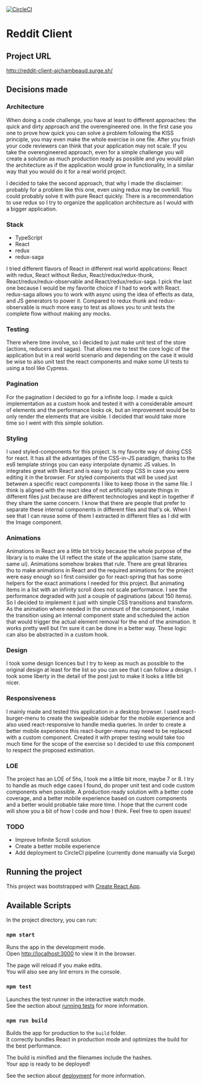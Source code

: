 [![CircleCI](https://circleci.com/gh/ajchambeaud/reddit-client.svg?style=shield)](https://circleci.com/gh/ajchambeaud/reddit-client)


# Reddit Client


## Project URL

http://reddit-client-ajchambeaud.surge.sh/

## Decisions made

### Architecture

When doing a code challenge, you have at least to different approaches: the quick and dirty approach and the overengineered one. In the first case you one to prove how quick you can solve a problem following the KISS principle, you may even make the whole exercise in one file. After you finish your code reviewers can think that your application may not scale. If you take the overengineered approach, even for a simple challenge you will create a solution as much production ready as possible and you would plan the architecture as if the application would grow in functionality, in a similar way that you would do it for a real world project.

I decided to take the second approach, that why I made the disclaimer: probably for a problem like this one, even using redux may be overkill. You could probably solve it with pure React quickly. There is a recommendation to use redux so I try to organize the application architecture as I would with a bigger application. 


### Stack

- TypeScript
- React
- redux
- redux-saga

I tried different flavors of React in different real world applications: React with redux, React without Redux, React/redux/redux-thunk, React/redux/redux-observable and React/redux/redux-saga. I pick the last one because I would be my favorite choice if I had to work with React. redux-saga allows you to work with async using the idea of effects as data, and JS generators to power it. Compared to redux thunk and redux-observable is much more easy to test as allows you to unit tests the complete flow without making any mocks. 

### Testing

There where time involve, so I decided to just make unit test of the store (actions, reducers and sagas). That allows me to test the core logic of the application but in a real world scenario and depending on the case it would be wise to also unit test the react components and make some UI tests to using a tool like Cypress. 

### Pagination

For the pagination I decided to go for a infinite loop. I made a quick implementation as a custom hook and tested it with a considerable amount of elements and the performance looks ok, but an improvement would be to only render the elements that are visible. I decided that would take more time so I went with this simple solution.

### Styling

I used styled-components for this project. Is my favorite way of doing CSS for react. It has all the advantages of the CSS-in-JS paradigm, thanks to the es6 template strings you can easy interpolate dynamic JS values. In integrates great with React and is easy to just copy CSS in case you were editing it in the browser. For styled components that will be used just between a specific react components I like to keep those in the same file. I think is aligned with the react idea of not artificially separate things in different files just because are different technologies and kept in together if they share the same concern. I know that there are people that prefer to separate these internal components in different files and that's ok. When I see that I can reuse some of them I extracted in different files as I did with the Image component.

### Animations

Animations in React are a little bit tricky because the whole purpose of the library is to make the UI reflect the state of the application (same state, same ui). Animations somehow brakes that rule. There are great libraries tho to make animations in React and the required animations for the project were easy enough so I first consider go for react-spring that has some helpers for the exact animations I needed for this project. But animating items in a list with an infinity scroll does not scale performance. I see the performance degraded with just a couple of paginations (about 150 items). So I decided to implement it just with simple CSS transitions and transform. As the animation where needed in the unmount of the component, I make the transition using an internal component state and scheduled the action that would trigger the actual element removal for the end of the animation. It works pretty well but I’m sure it can be done in a better way. These logic can also be abstracted in a custom hook.

### Design

I took some design licences but I try to keep as much as possible to the original design at least for the list so you can see that I can follow a design. I took some liberty in the detail of the post just to make it looks a little bit nicer.

### Responsiveness

I mainly made and tested this application in a desktop browser. I used react-burger-menu to create the swipeable sidebar for the mobile experience and also used react-responsive to handle media queries. In order to create a better mobile experience this react-burger-menu may need to be replaced with a custom component. Created it with proper testing would take too much time for the scope of the exercise so I decided to use this component to respect the proposed estimation.

### LOE

The project has an LOE of 5hs, I took me a little bit more, maybe 7 or 8. I try to handle as much edge cases I found, do proper unit test and code custom components when possible. A production ready solution with a better code coverage, and a better mobile experience based on custom components and a better would probable take more time. I hope that the current code will show you a bit of how I code and how I think. Feel free to open issues!

### TODO

- Improve Infinite Scroll solution
- Create a better mobile experience
- Add deployment to CircleCI pipeline (currently done manually via Surge) 


## Running the project

This project was bootstrapped with [Create React App](https://github.com/facebook/create-react-app).

## Available Scripts

In the project directory, you can run:

### `npm start`

Runs the app in the development mode.<br />
Open [http://localhost:3000](http://localhost:3000) to view it in the browser.

The page will reload if you make edits.<br />
You will also see any lint errors in the console.

### `npm test`

Launches the test runner in the interactive watch mode.<br />
See the section about [running tests](https://facebook.github.io/create-react-app/docs/running-tests) for more information.

### `npm run build`

Builds the app for production to the `build` folder.<br />
It correctly bundles React in production mode and optimizes the build for the best performance.

The build is minified and the filenames include the hashes.<br />
Your app is ready to be deployed!

See the section about [deployment](https://facebook.github.io/create-react-app/docs/deployment) for more information.
